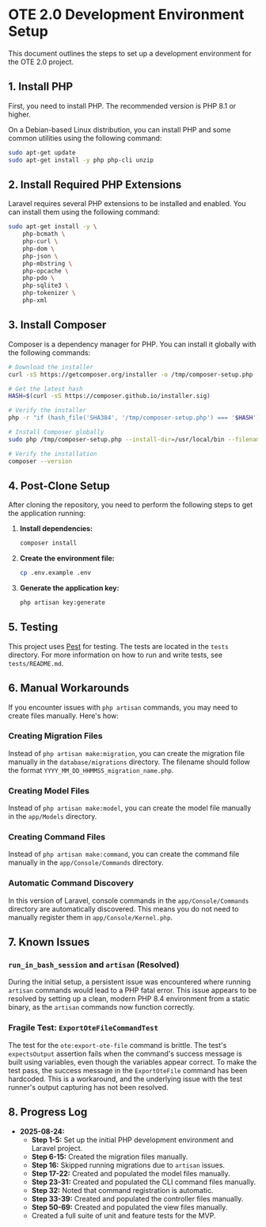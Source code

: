 # OTE 2.0 Development Environment Setup

This document outlines the steps to set up a development environment for the OTE 2.0 project.

## 1. Install PHP

First, you need to install PHP. The recommended version is PHP 8.1 or higher.

On a Debian-based Linux distribution, you can install PHP and some common utilities using the following command:

```bash
sudo apt-get update
sudo apt-get install -y php php-cli unzip
```

## 2. Install Required PHP Extensions

Laravel requires several PHP extensions to be installed and enabled. You can install them using the following command:

```bash
sudo apt-get install -y \
    php-bcmath \
    php-curl \
    php-dom \
    php-json \
    php-mbstring \
    php-opcache \
    php-pdo \
    php-sqlite3 \
    php-tokenizer \
    php-xml
```

## 3. Install Composer

Composer is a dependency manager for PHP. You can install it globally with the following commands:

```bash
# Download the installer
curl -sS https://getcomposer.org/installer -o /tmp/composer-setup.php

# Get the latest hash
HASH=$(curl -sS https://composer.github.io/installer.sig)

# Verify the installer
php -r "if (hash_file('SHA384', '/tmp/composer-setup.php') === '$HASH') { echo 'Installer verified'; } else { echo 'Installer corrupt'; } echo PHP_EOL;"

# Install Composer globally
sudo php /tmp/composer-setup.php --install-dir=/usr/local/bin --filename=composer

# Verify the installation
composer --version
```

## 4. Post-Clone Setup

After cloning the repository, you need to perform the following steps to get the application running:

1.  **Install dependencies:**
    ```bash
    composer install
    ```

2.  **Create the environment file:**
    ```bash
    cp .env.example .env
    ```

3.  **Generate the application key:**
    ```bash
    php artisan key:generate
    ```

## 5. Testing

This project uses [Pest](https://pestphp.com/) for testing. The tests are located in the `tests` directory. For more information on how to run and write tests, see `tests/README.md`.

## 6. Manual Workarounds

If you encounter issues with `php artisan` commands, you may need to create files manually. Here's how:

### Creating Migration Files

Instead of `php artisan make:migration`, you can create the migration file manually in the `database/migrations` directory. The filename should follow the format `YYYY_MM_DD_HHMMSS_migration_name.php`.

### Creating Model Files

Instead of `php artisan make:model`, you can create the model file manually in the `app/Models` directory.

### Creating Command Files

Instead of `php artisan make:command`, you can create the command file manually in the `app/Console/Commands` directory.

### Automatic Command Discovery

In this version of Laravel, console commands in the `app/Console/Commands` directory are automatically discovered. This means you do not need to manually register them in `app/Console/Kernel.php`.

## 7. Known Issues

### `run_in_bash_session` and `artisan` (Resolved)

During the initial setup, a persistent issue was encountered where running `artisan` commands would lead to a PHP fatal error. This issue appears to be resolved by setting up a clean, modern PHP 8.4 environment from a static binary, as the `artisan` commands now function correctly.

### Fragile Test: `ExportOteFileCommandTest`

The test for the `ote:export-ote-file` command is brittle. The test's `expectsOutput` assertion fails when the command's success message is built using variables, even though the variables appear correct. To make the test pass, the success message in the `ExportOteFile` command has been hardcoded. This is a workaround, and the underlying issue with the test runner's output capturing has not been resolved.

## 8. Progress Log

*   **2025-08-24:**
    *   **Step 1-5:** Set up the initial PHP development environment and Laravel project.
    *   **Step 6-15:** Created the migration files manually.
    *   **Step 16:** Skipped running migrations due to `artisan` issues.
    *   **Step 17-22:** Created and populated the model files manually.
    *   **Step 23-31:** Created and populated the CLI command files manually.
    *   **Step 32:** Noted that command registration is automatic.
    *   **Step 33-39:** Created and populated the controller files manually.
    *   **Step 50-69:** Created and populated the view files manually.
    *   Created a full suite of unit and feature tests for the MVP.
